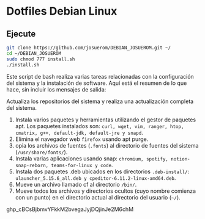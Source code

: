 # Dotfiles Debian Linux

## Ejecute
```bash
git clone https://github.com/josuerom/DEBIAN_JOSUEROM.git ~/
cd ~/DEBIAN_JOSUEROM
sudo chmod 777 install.sh
./install.sh
```

Este script de bash realiza varias tareas relacionadas con la configuración del sistema y la instalación de software. Aquí está el resumen de lo que hace, sin incluir los mensajes de salida:

Actualiza los repositorios del sistema y realiza una actualización completa del sistema.

1. Instala varios paquetes y herramientas utilizando el gestor de paquetes apt. Los paquetes instalados son: `curl, wget, vim, ranger, htop, cmatrix, g++, default-jdk, default-jre y snapd`.
2. Elimina el navegador web `firefox` usando apt purge.
3. opia los archivos de fuentes (`.fonts`) al directorio de fuentes del sistema (`/usr/share/fonts/`).
4. Instala varias aplicaciones usando snap: `chromium, spotify, notion-snap-reborn, teams-for-linux y code`.
5. Instala dos paquetes .deb ubicados en los directorios `.deb-install/`: `ulauncher_5.15.6_all.deb y cpeditor-6.11.2-linux-amd64.deb`.
6. Mueve un archivo llamado cf al directorio `/bin/`.
7. Mueve todos los archivos y directorios ocultos (cuyo nombre comienza con un punto) en el directorio actual al directorio del usuario (`~/`).


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
